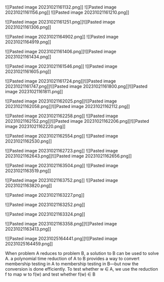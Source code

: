 ![[Pasted image 20231021161132.png]]
![[Pasted image 20231021161156.png]]
![[Pasted image 20231021161210.png]]


![[Pasted image 20231021161251.png]]![[Pasted image 20231021161306.png]]

![[Pasted image 20231021164902.png]]
![[Pasted image 20231021164919.png]]



![[Pasted image 20231021161406.png]]![[Pasted image 20231021161434.png]]

![[Pasted image 20231021161546.png]]
![[Pasted image 20231021161605.png]]

![[Pasted image 20231021161724.png]]![[Pasted image 20231021161747.png]]![[Pasted image 20231021161800.png]]![[Pasted image 20231021161811.png]]

![[Pasted image 20231021162025.png]]![[Pasted image 20231021162058.png]]![[Pasted image 20231021162112.png]]

![[Pasted image 20231021162258.png]]
![[Pasted image 20231021162152.png]]![[Pasted image 20231021162206.png]]![[Pasted image 20231021162220.png]]

![[Pasted image 20231021162554.png]]
![[Pasted image 20231021162530.png]]

![[Pasted image 20231021162723.png]]
![[Pasted image 20231021162643.png]]![[Pasted image 20231021162656.png]]

![[Pasted image 20231021163504.png]]
![[Pasted image 20231021163519.png]]

![[Pasted image 20231021163752.png]]
![[Pasted image 20231021163820.png]]


![[Pasted image 20231021163227.png]]

![[Pasted image 20231021163252.png]]

![[Pasted image 20231021163324.png]]

![[Pasted image 20231021163358.png]]![[Pasted image 20231021163413.png]]

![[Pasted image 20231025164441.png]]![[Pasted image 20231025164459.png]]



When problem A reduces to problem B, a solution to B can be used to solve A.
a polynomial time reduction of A to B provides a way to convert membership testing in A to membership testing in B—but now the conversion is done efficiently. To test whether w ∈ A, we use the reduction f to map w to f(w) and test whether f(w) ∈ B